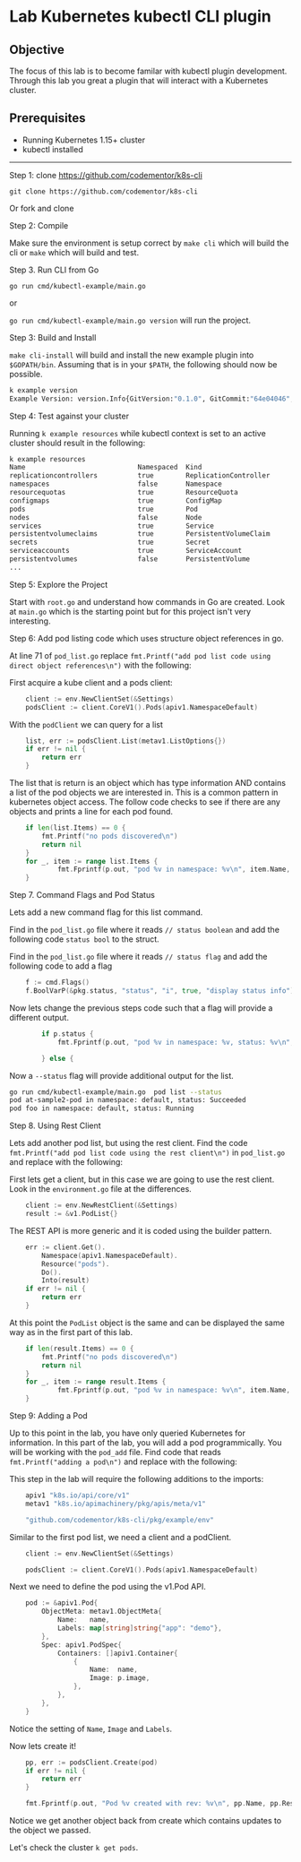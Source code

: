 # Lab Kubernetes kubectl CLI plugin

## Objective

The focus of this lab is to become familar with kubectl plugin development.  Through this lab you great a plugin that will interact with a Kubernetes cluster. 

## Prerequisites

* Running Kubernetes 1.15+ cluster
* kubectl installed

---

Step 1: clone https://github.com/codementor/k8s-cli

`git clone https://github.com/codementor/k8s-cli`

Or fork and clone 

Step 2: Compile

Make sure the environment is setup correct by `make cli` which will build the cli or `make` which will build and test.  

Step 3. Run CLI from Go

`go run cmd/kubectl-example/main.go`

or

`go run cmd/kubectl-example/main.go version`
will run the project.

Step 3: Build and Install

`make cli-install` will build and install the new example plugin into `$GOPATH/bin`.  Assuming that is in your `$PATH`, the following should now be possible.

```bash
k example version
Example Version: version.Info{GitVersion:"0.1.0", GitCommit:"64e04046", BuildDate:"2020-01-30T22:00:17Z", GoVersion:"go1.13.7", Compiler:"gc", Platform:"darwin/amd64"}
```

Step 4: Test against your cluster

Running `k example resources` while kubectl context is set to an active cluster should result in the following:

```bash
k example resources
Name                           	Namespaced	Kind                          
replicationcontrollers         	true      	ReplicationController         
namespaces                     	false     	Namespace                     
resourcequotas                 	true      	ResourceQuota                 
configmaps                     	true      	ConfigMap                     
pods                           	true      	Pod                           
nodes                          	false     	Node                          
services                       	true      	Service                       
persistentvolumeclaims         	true      	PersistentVolumeClaim         
secrets                        	true      	Secret                        
serviceaccounts                	true      	ServiceAccount                
persistentvolumes              	false     	PersistentVolume   
...
```

Step 5: Explore the Project

Start with `root.go` and understand how commands in Go are created.
Look at `main.go` which is the starting point but for this project isn't very interesting.


Step 6: Add pod listing code which uses structure object references in go.

At line 71 of `pod_list.go` replace `fmt.Printf("add pod list code using direct object references\n")` with the following:

First acquire a kube client and a pods client:

```go
	client := env.NewClientSet(&Settings)
	podsClient := client.CoreV1().Pods(apiv1.NamespaceDefault)
```

With the `podClient` we can query for a list

```go
	list, err := podsClient.List(metav1.ListOptions{})
	if err != nil {
		return err
	}
```

The list that is return is an object which has type information AND contains a list of the pod objects we are interested in.  This is a common pattern in kubernetes object access.  The follow code checks to see if there are any objects and prints a line for each pod found.

```go
	if len(list.Items) == 0 {
		fmt.Printf("no pods discovered\n")
		return nil
	}
	for _, item := range list.Items {
			fmt.Fprintf(p.out, "pod %v in namespace: %v\n", item.Name, item.Namespace)		
	}
```

Step 7. Command Flags and Pod Status

Lets add a new command flag for this list command.  

Find in the `pod_list.go` file where it reads `// status boolean` and add the following code `status bool` to the struct.

Find in the `pod_list.go` file where it reads `// status flag` and add the following code to add a flag 

```go
	f := cmd.Flags()
	f.BoolVarP(&pkg.status, "status", "i", true, "display status info")

```

Now lets change the previous steps code such that a flag will provide a different output.

```go
		if p.status {
			fmt.Fprintf(p.out, "pod %v in namespace: %v, status: %v\n", item.Name, item.Namespace, item.Status.Phase)

		} else {

```

Now a `--status` flag will provide additional output for the list.

```bash
go run cmd/kubectl-example/main.go  pod list --status
pod at-sample2-pod in namespace: default, status: Succeeded
pod foo in namespace: default, status: Running
```

Step 8. Using Rest Client

Lets add another pod list, but using the rest client.  Find the code `fmt.Printf("add pod list code using the rest client\n")` in `pod_list.go` and replace with the following:

First lets get a client, but in this case we are going to use the rest client.  Look in the `environment.go` file at the differences.

```go
	client := env.NewRestClient(&Settings)
	result := &v1.PodList{}
```

The REST API is more generic and it is coded using the builder pattern.  
```go
	err := client.Get().
		Namespace(apiv1.NamespaceDefault).
		Resource("pods").
		Do().
		Into(result)
	if err != nil {
		return err
	}
```

At this point the `PodList` object is the same and can be displayed the same way as in the first part of this lab.
```go
	if len(result.Items) == 0 {
		fmt.Printf("no pods discovered\n")
		return nil
	}
	for _, item := range result.Items {
			fmt.Fprintf(p.out, "pod %v in namespace: %v\n", item.Name, item.Namespace)
	}
```

Step 9: Adding a Pod

Up to this point in the lab, you have only queried Kubernetes for information.  In this part of the lab, you will add a pod programmically. You will be working with the `pod_add` file.  Find 
code that reads `fmt.Printf("adding a pod\n")` and replace with the following:

This step in the lab will require the following additions to the imports:

```go
	apiv1 "k8s.io/api/core/v1"
	metav1 "k8s.io/apimachinery/pkg/apis/meta/v1"

	"github.com/codementor/k8s-cli/pkg/example/env"
```

Similar to the first pod list, we need a client and a podClient.  

```go
	client := env.NewClientSet(&Settings)

	podsClient := client.CoreV1().Pods(apiv1.NamespaceDefault)
```

Next we need to define the pod using the v1.Pod API.  

```go
	pod := &apiv1.Pod{
		ObjectMeta: metav1.ObjectMeta{
			Name:   name,
			Labels: map[string]string{"app": "demo"},
		},
		Spec: apiv1.PodSpec{
			Containers: []apiv1.Container{
				{
					Name:  name,
					Image: p.image,
				},
			},
		},
	}
```

Notice the setting of `Name`, `Image` and `Labels`.  

Now lets create it!
```go
	pp, err := podsClient.Create(pod)
	if err != nil {
		return err
	}

	fmt.Fprintf(p.out, "Pod %v created with rev: %v\n", pp.Name, pp.ResourceVersion)
```

Notice we get another object back from create which contains updates to the object we passed.

Let's check the cluster `k get pods`.

